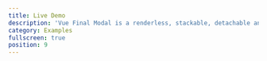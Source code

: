 ```yaml
---
title: Live Demo
description: 'Vue Final Modal is a renderless, stackable, detachable and lightweight modal component.'
category: Examples
fullscreen: true
position: 9
---
```


<basic-options></basic-options>
